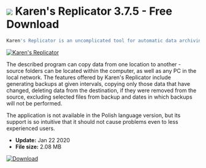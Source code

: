 # ![](https://cdn.softexe.net/static/icon/b/karen-s-replicator-9265.png) Karen's Replicator 3.7.5 - Free Download

```sh
Karen's Replicator is an uncomplicated tool for automatic data archiving. It enables convenient backup of individual files, folders and entire disks / partitions.
```
[![Karen's Replicator](https://gallery.dpcdn.pl/imgc/Tools/89368/g_-_420x350_1.5_-_xf557cab2-e859-4352-bb6e-ac6fb053d3b4.png)](https://softexe.net/win/disks-files/data-recovery/karen-s-replicator:abfe.html)

The described program can copy data from one location to another - source folders can be located within the computer, as well as any PC in the local network. The features offered by Karen's Replicator include generating backups at given intervals, copying only those data that have changed, deleting data from the destination, if they were removed from the source, excluding selected files from backup and dates in which backups will not be performed.
 
 The application is not available in the Polish language version, but its support is so intuitive that it should not cause problems even to less experienced users.


- **Update:** Jan 22 2020
- **File size:** 2.08 MB

[![Download](https://cdn.softexe.net/static/img/download.png)](https://softexe.net/win/disks-files/data-recovery/karen-s-replicator:abfe.html)

